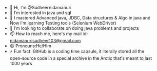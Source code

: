 - 👋 Hi, I’m @Sudheernidamanuri
- 👀 I’m interested in java and sql
- 🌱 I mastered Advanced java, JDBC, Data structures & Algo in java and Now i'm learning Testing tools (Selenium WebDriver)
- 💞️ I’m looking to collaborate on doing java problems and projects
- 📫 How to reach me, here's my mail id- nidamanurisudheer103@gmail.com
- 😄 Pronouns:He/Him
- ⚡ Fun fact: GitHub is a coding time capsule, it literally stored all the open-source code in a special archive in the Arctic that's meant to last 1000 years

<!---
Sudheernidamanuri/Sudheernidamanuri is a ✨ special ✨ repository because its `README.md` (this file) appears on your GitHub profile.
You can click the Preview link to take a look at your changes.
--->
